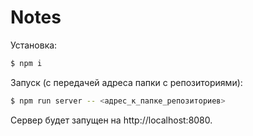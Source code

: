 # Notes

Установка:

```sh
$ npm i
```

Запуск (с передачей адреса папки с репозиториями):
```sh
$ npm run server -- <адрес_к_папке_репозиториев>
```

Сервер будет запущен на http://localhost:8080.